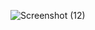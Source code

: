 ![Screenshot (12)](https://user-images.githubusercontent.com/89597549/132394328-0cdc2734-9ccd-459a-8f51-8b9ee5c8f572.png)

